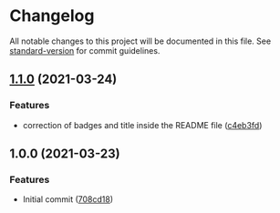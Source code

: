 # Changelog

All notable changes to this project will be documented in this file. See [standard-version](https://github.com/conventional-changelog/standard-version) for commit guidelines.

## [1.1.0](https://github.com/danielcerongrajales/Image_lists/compare/v1.0.0...v1.1.0) (2021-03-24)


### Features

* correction of badges and title inside the  README file ([c4eb3fd](https://github.com/danielcerongrajales/Image_lists/commit/c4eb3fdf2db0099037d784e613f95566786fa91c))

## 1.0.0 (2021-03-23)


### Features

* Initial commit ([708cd18](https://github.com/danielcerongrajales/Image_lists/commit/708cd18ef0edc8d82813de679c514364b63bf06c))
